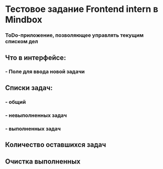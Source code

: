 # **Тестовое задание Frontend intern в Mindbox**

### ToDo-приложение, позволяющее управлять текущим списком дел

## Что в интерфейсе:

### - Поле для ввода новой задачи

## Списки задач:

### - общий

### - невыполненных задач

### - выполненных задач

## Количество оставшихся задач

## Очистка выполненных

